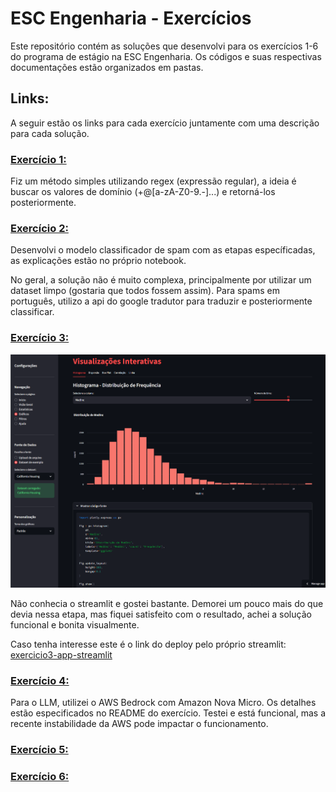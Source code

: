 # ESC Engenharia - Exercícios 
Este repositório contém as soluções que desenvolvi para os exercícios 1-6 do programa de estágio na ESC Engenharia. Os códigos e suas respectivas documentações estão organizados em pastas.

## Links:
A seguir estão os links para cada exercício juntamente com uma descrição para cada solução.


### [Exercício 1:](https://github.com/igorlix/ESC-Engenharia_Exercicios/tree/main/exercicio1_emails)
Fiz um método simples utilizando regex (expressão regular), a ideia é buscar os valores de domínio (+@[a-zA-Z0-9.-]...) e retorná-los posteriormente.


### [Exercício 2:](https://github.com/igorlix/ESC-Engenharia_Exercicios/tree/main/exercicio2_classificador_spam)

Desenvolvi o modelo classificador de spam com as etapas específicadas, as explicações estão no próprio notebook. 

No geral, a solução não é muito complexa, principalmente por utilizar um dataset limpo (gostaria que todos fossem assim). Para spams em português, utilizo a api do google tradutor para traduzir e posteriormente classificar.


### [Exercício 3:](https://github.com/igorlix/ESC-Engenharia_Exercicios/tree/main/exercicio3_app_streamlit)

![App](exercicio3_app_streamlit/modulos/app.png)

Não conhecia o streamlit e gostei bastante. Demorei um pouco mais do que devia nessa etapa, mas fiquei satisfeito com o resultado, achei a solução funcional e bonita visualmente. 

Caso tenha interesse este é o link do deploy pelo próprio streamlit: [exercicio3-app-streamlit](https://igorlix-esc-engenharia-exerc-exercicio3-app-streamlitapp-wktjjr.streamlit.app/)


### [Exercício 4:](https://github.com/igorlix/ESC-Engenharia_Exercicios/tree/main/exercicio4_bedrock)

Para o LLM, utilizei o AWS Bedrock com Amazon Nova Micro. Os detalhes estão especificados no README do exercício. Testei e está funcional, mas a recente instabilidade da AWS pode impactar o funcionamento. 


### [Exercício 5:](https://github.com/igorlix/ESC-Engenharia_Exercicios/tree/main/exercicio5_web_django)




### [Exercício 6:](https://github.com/igorlix/ESC-Engenharia_Exercicios/tree/main/exercicio6_rag_normas)